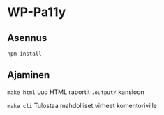 # WP-Pa11y

## Asennus

`npm install`

## Ajaminen

`make html`
Luo HTML raportit `.output/` kansioon

`make cli`
Tulostaa mahdolliset virheet komentoriville
